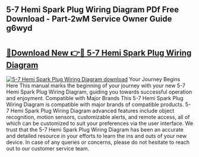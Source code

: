 ## 5-7 Hemi Spark Plug Wiring Diagram PDf Free Download - Part-2wM Service Owner Guide g6wyd

# <h2><a href="http://dfikazq.blite.top/?on=5-7+Hemi+Spark+Plug+Wiring+Diagram">🔗Download New 👉🔴 5-7 Hemi Spark Plug Wiring Diagram</a></h2>

[![5-7 Hemi Spark Plug Wiring Diagram download](https://i.imgur.com/lujVjoI.png)](http://dfikazq.blite.top/?on=5-7+Hemi+Spark+Plug+Wiring+Diagram)
Your Journey Begins Here This manual marks the beginning of your journey with your new 5-7 Hemi Spark Plug Wiring Diagram, guiding you towards successful operation and enjoyment. Compatible with Major Brands This 5-7 Hemi Spark Plug Wiring Diagram is compatible with major brands of compatible products. 5-7 Hemi Spark Plug Wiring Diagram advanced features include object recognition, motion sensors, customizable alerts, and remote access, all of which can be customized to suit your preferences via the user interface. We trust that the 5-7 Hemi Spark Plug Wiring Diagram has been an accurate and detailed resource in your efforts to learn the ins and outs of your new device. In case of any queries or concerns, please do not hesitate to reach out to our customer service team.

